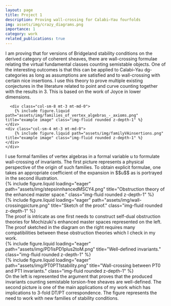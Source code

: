 ```yaml
---
layout: page
title: Project 1
description: Proving wall-crossing for Calabi–Yau fourfolds
img: assets/img/crazy_diagrams.png
importance: 1
category: work
related_publications: true
---
```


I am proving that for versions of Bridgeland stability conditions on the derived category of coherent sheaves, there are wall-crossing formulae relating the virtual fundamental classes counting semistable objects. One of the interesting outcomes is that this can be applied to Calabi–Yau dg-categories as long as assumptions are satisfied and to wall-crossing with certain nice insertions. I use this theory to prove multiple existing conjectures in the literature related to point and curve counting together with the results in 3. This is based on the work of Joyce in lower dimensions.

<div class="row">

      <div class="col-sm-8 mt-3 mt-md-0">
        {% include figure.liquid path="assets/img/families_of_vertex_algebras_-_axioms.png" title="example image" class="img-fluid rounded z-depth-1" %}
    </div>
    <div class="col-sm-4 mt-3 mt-md-0">
        {% include figure.liquid path="assets/img/familyVAinsertions.png" title="example image" class="img-fluid rounded z-depth-1" %}
    </div>
    </div>
<div class="caption">I use formal families of vertex algebras in a formal variable u to formulate wall-crossing of invariants. The first picture represents a physical perspective of the origin of such families. To obtain explicit formulae, one takes an appropriate coefficient of the expansion in $$u$$ as is portrayed in the second illustration.
</div>

<div class="row">
  <div class="col-sm mt-3 mt-md-0">
        {% include figure.liquid loading="eager" path="assets/img/stepsinnhancedMSCY4.png" title="Obstruction theory of the enhanced master space." class="img-fluid rounded z-depth-1" %}
        </div>
        <div class="col-sm mt-3 mt-md-0">
        {% include figure.liquid loading="eager" path="assets/img/wall-crossingpicture.png" title="Sketch of the proof." class="img-fluid rounded z-depth-1" %}
        </div>
    </div>
<div class="caption">The proof is intricate as one first needs to construct self-dual obstruction theories for Mochizuki's enhanced master spaces represented on the left. The proof sketched in the diagram on the right requires many compatibilities between these obstruction theories which I check in my work. 
</div>

<div class="row">
    <div class="col-sm mt-3 mt-md-0">
        {% include figure.liquid loading="eager" path="assets/img/PD1isPD1plus2toM.png" title="Well-defined invariants." class="img-fluid rounded z-depth-1" %}
    </div>
     <div class="col-sm mt-3 mt-md-0">
        {% include figure.liquid loading="eager" path="assets/img/PT0PT1stability.png" title="Wall-crossing between PT0 and PT1 invariants." class="img-fluid rounded z-depth-1" %}
    </div>
</div>
<div class="caption"> On the left is represented the argument that proves that the produced invariants counting semistable torsion-free sheaves are well-defined. The second picture is one of the main applications of my work which has implications to 3-fold DT/PT correspondence. The figure represents the need to work with new families of stability conditions.
</div>


